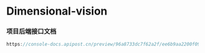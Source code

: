 # Dimensional-vision

### 项目后端接口文档

```js
https://console-docs.apipost.cn/preview/96a8733dc7f62a2f/ee6b9aa2200f0930?target_id=cd3ec624-d9bb-4bcc-ad7b-bea8350cd053
```
